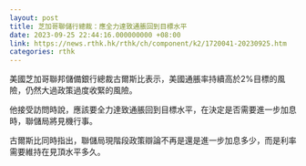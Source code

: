 ```yaml
---
layout: post
title: 芝加哥聯儲行總裁：應全力達致通脹回到目標水平
date: 2023-09-25 22:44:16.000000000 +08:00
link: https://news.rthk.hk/rthk/ch/component/k2/1720041-20230925.htm
categories: rthk
---
```


美國芝加哥聯邦儲備銀行總裁古爾斯比表示，美國通脹率持續高於2%目標的風險，仍然大過政策過度收緊的風險。

他接受訪問時說，應該要全力達致通脹回到目標水平，在決定是否需要進一步加息時，聯儲局將見機行事。

古爾斯比同時指出，聯儲局現階段政策辯論不再是還是進一步加息多少，而是利率需要維持在見頂水平多久。
